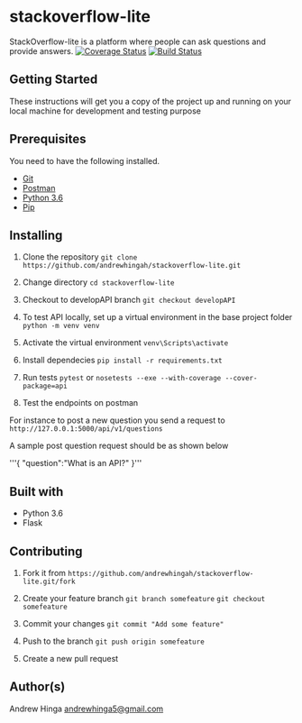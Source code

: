 # stackoverflow-lite
StackOverflow-lite is a platform where people can ask questions and provide answers.
[![Coverage Status](https://coveralls.io/repos/github/andrewhingah/stackoverflow-lite/badge.svg?branch=master)](https://coveralls.io/github/andrewhingah/stackoverflow-lite?branch=master)
[![Build Status](https://travis-ci.com/andrewhingah/stackoverflow-lite.svg?branch=developAPI)](https://travis-ci.com/andrewhingah/stackoverflow-lite)

## Getting Started
These instructions will get you a copy of the project up and running on your local machine for development and testing purpose
## Prerequisites
You need to have the following installed.
- [Git](https://git-scm.com/)
- [Postman](https://www.getpostman.com/)
- [Python 3.6](https://www.python.org/)
- [Pip](https://pypi.org/)
## Installing
1. Clone the repository
```git clone https://github.com/andrewhingah/stackoverflow-lite.git```

2. Change directory
```cd stackoverflow-lite```

3. Checkout to developAPI branch
```git checkout developAPI```

4. To test API locally, set up a virtual environment in the base project folder
```python -m venv venv```

5. Activate the virtual environment
```venv\Scripts\activate```

6. Install dependecies
```pip install -r requirements.txt```

7. Run tests
```pytest``` or ```nosetests --exe --with-coverage --cover-package=api```

8. Test the endpoints on postman

For instance to post a new question you send a request to ```http://127.0.0.1:5000/api/v1/questions```

A sample post question request should be as shown below

'''{
	"question":"What is an API?"
}'''

## Built with
- Python 3.6
- Flask

## Contributing
1. Fork it from ```https://github.com/andrewhingah/stackoverflow-lite.git/fork```

2. Create your feature branch ```git branch somefeature``` ```git checkout somefeature```

3. Commit your changes ```git commit "Add some feature"```

4. Push to the branch ```git push origin somefeature```

5. Create a new pull request

## Author(s)
Andrew Hinga andrewhinga5@gmail.com
